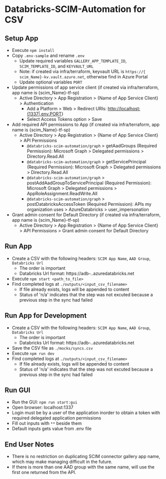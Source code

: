 # Databricks-SCIM-Automation for CSV

## Setup App

* Execute `npm install`
* Copy `.env-sample` and rename `.env`
  * Update required variables  `GALLERY_APP_TEMPLATE_ID`, `SCIM_TEMPLATE_ID`, and `KEYVAULT_URL`
  * Note: if created via infra/terraform, keyvault URL is `https://{​​​​​scim_Name}​​​​​-kv.vault.azure.net`, otherwise find in Azure Portal
  * Update optional variables `PORT`
* Update permissions of app service client (if created via infra/terraform, app name is {scim_Name}-tf-sp)
  * Active Directory > App Registration > {Name of App Service Client} > Authentication
    * Add a Platform > Web > Redirect URIs: <http://localhost:{1337|.env.PORT>}
    * Select Access Tokens option > Save
* Add required API permissions to App (if created via infra/terraform, app name is {scim_Name}-tf-sp)
  * Active Directory > App Registration > {Name of App Service Client} > API Permissions
    * `@databricks-scim-automation/graph` > getAadGroups (Required Permission): Microsoft Graph > Delegated permissions > Directory.Read.All
    * `@databricks-scim-automation/graph` > getServicePrincipal (Required Permission): Microsoft Graph > Delegated permissions > Directory.Read.All
    * `@databricks-scim-automation/graph` > postAddAadGroupToServicePrincipal (Required Permission): Microsoft Graph > Delegated permissions > AppRoleAssignment.ReadWrite.All
    * `@databricks-scim-automation/graph` > postDatabricksAccessToken (Required Permission): APIs my organization uses > AzureDatabricks > user_impersonation
* Grant admin consent for Default Directory (if created via infra/terraform, app name is {scim_Name}-tf-sp)
  * Active Directory > App Registration > {Name of App Service Client} > API Permissions > Grant admin consent for Default Directory

## Run App

* Create a CSV with the following headers: `SCIM App Name`, `AAD Group`, `Databricks Url`
  * The order is important
  * Databricks Url format: https://adb-*.*.azuredatabricks.net
* Execute `npm start <path_to_file>`
* Find completed logs at `./outputs/<input_csv_filename>`
  * If file already exists, logs will be appended to content
  * Status of 'n/a' indicates that the step was not excuted because a previous step in the sync had failed

## Run App for Development

* Create a CSV with the following headers: `SCIM App Name`, `AAD Group`, `Databricks Url`
  * The order is important
  * Databricks Url format: https://adb-*.*.azuredatabricks.net
* Save the CSV file as `./mocks/syncs.csv`
* Execute `npm run dev`
* Find completed logs at `./outputs/<input_csv_filename>`
  * If file already exists, logs will be appended to content
  * Status of 'n/a' indicates that the step was not excuted because a previous step in the sync had failed

## Run GUI

* Run the GUI: `npm run start:gui`
* Open browser: localhost:1337
* Login must be by a user of the application inorder to obtain a token with required delegated application permissions
* Fill out inputs with `**` beside them
* Default inputs gets value from .env file

## End User Notes

* There is no restriction on duplicating SCIM connector gallery app name, which may make managing difficult in the future.
* If there is more than one AAD group with the same name, will use the first one returned from the API.
